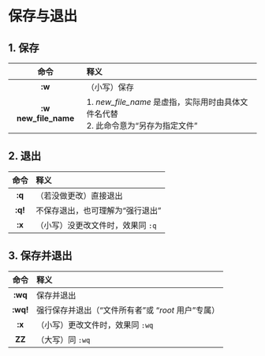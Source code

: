 # 保存与退出

## 1. 保存

| 命令 | 释义 |
| :---: | :--- |
| **:w** | （小写）保存 |
| **:w new_file_name** | 1. *new_file_name* 是虚指，实际用时由具体文件名代替 <br>2. 此命令意为“另存为指定文件” |

## 2. 退出

| 命令 | 释义 |
| :---: | :--- |
| **:q** | （若没做更改）直接退出 |
| **:q!** | 不保存退出，也可理解为“强行退出” |
| **:x** | （小写）没更改文件时，效果同 `:q` |

## 3. 保存并退出

| 命令 | 释义 |
| :---: | :--- |
| **:wq** | 保存并退出 |
| **:wq!** | 强行保存并退出（“文件所有者”或 “*root* 用户”专属） |
| **:x** | （小写）更改文件时，效果同 `:wq` |
| **ZZ** | （大写）同 `:wq` |